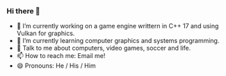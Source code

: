 ### Hi there 👋

- 🔭 I’m currently working on a game engine writtern in C++ 17 and using Vulkan for graphics.
- 🌱 I’m currently learning computer graphics and systems programming.
- 💬 Talk to me about computers, video games, soccer and life.
- 📫 How to reach me: Email me!
- 😄 Pronouns: He / His / Him
